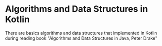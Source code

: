 # Algorithms and Data Structures in Kotlin
There are basics algorithms and data structures that implemented in Kotlin during reading book "Algorithms and Data Structures in Java, Peter Drake"
